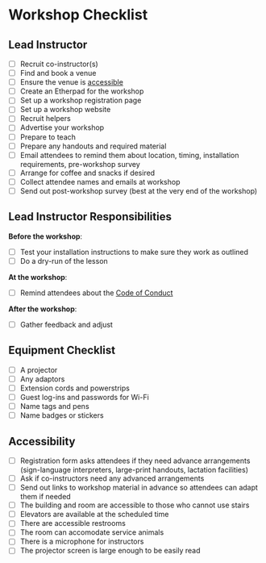 # Workshop Checklist

## Lead Instructor

- [ ] Recruit co-instructor(s)
- [ ] Find and book a venue
- [ ] Ensure the venue is [accessible](#accessibility)
- [ ] Create an Etherpad for the workshop
- [ ] Set up a workshop registration page
- [ ] Set up a workshop website
- [ ] Recruit helpers
- [ ] Advertise your workshop
- [ ] Prepare to teach
- [ ] Prepare any handouts and required material
- [ ] Email attendees to remind them about location, timing, installation requirements, pre-workshop survey
- [ ] Arrange for coffee and snacks if desired
- [ ] Collect attendee names and emails at workshop
- [ ] Send out post-workshop survey (best at the very end of the workshop)

## Lead Instructor Responsibilities

**Before the workshop**:

- [ ] Test your installation instructions to make sure they work as outlined
- [ ] Do a dry-run of the lesson

**At the workshop**:

- [ ] Remind attendees about the [Code of Conduct](https://github.com/unolibraries/workshops/blob/master/code_of_conduct.md)

**After the workshop**:

- [ ] Gather feedback and adjust

## Equipment Checklist

- [ ] A projector
- [ ] Any adaptors 
- [ ] Extension cords and powerstrips
- [ ] Guest log-ins and passwords for Wi-Fi
- [ ] Name tags and pens
- [ ] Name badges or stickers

## Accessibility

- [ ] Registration form asks attendees if they need advance arrangements (sign-language interpreters, large-print handouts, lactation facilities)
- [ ] Ask if co-instructors need any advanced arrangements
- [ ] Send out links to workshop material in advance so attendees can adapt them if needed
- [ ] The building and room are accessible to those who cannot use stairs
- [ ] Elevators are available at the scheduled time
- [ ] There are accessible restrooms
- [ ] The room can accomodate service animals
- [ ] There is a microphone for instructors
- [ ] The projector screen is large enough to be easily read
